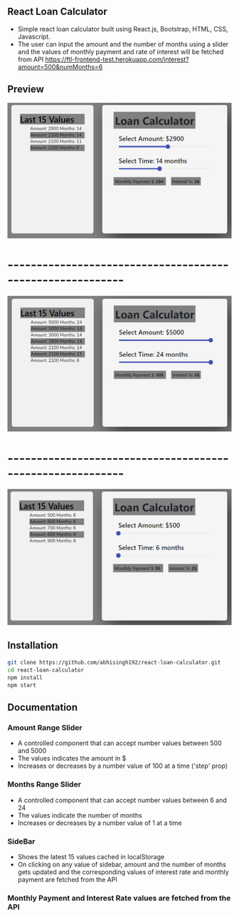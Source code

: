 ## React Loan Calculator

- Simple react loan calculator built using React.js, Bootstrap, HTML, CSS, Javascript.
- The user can input the amount and the number of months using a slider and the values of monthly payment and rate of interest will be fetched from API https://ftl-frontend-test.herokuapp.com/interest?amount=500&numMonths=6


## Preview

![](images/lc1.PNG)
# ----------------------------------------------------------
![](images/lc2.PNG)
# ----------------------------------------------------------
![](images/lc3.PNG)

## Installation

```sh
git clone https://github.com/abhisingh192/react-loan-calculator.git
cd react-loan-calculator
npm install
npm start
```

## Documentation

### Amount Range Slider

- A controlled component that can accept number values between 500 and 5000
- The values indicates the amount in $
- Increases or decreases by a number value of 100 at a time ('step' prop)

### Months Range Slider

- A controlled component that can accept number values between 6  and 24 
- The values indicate the number of months
- Increases or decreases by a number value of 1 at a time

### SideBar
- Shows the latest 15 values cached in localStorage
- On clicking on any value of sidebar, amount and the number of months gets updated and the corresponding values of interest rate and monthly payment are   fetched from the API

### Monthly Payment and Interest Rate values are fetched from the API 




